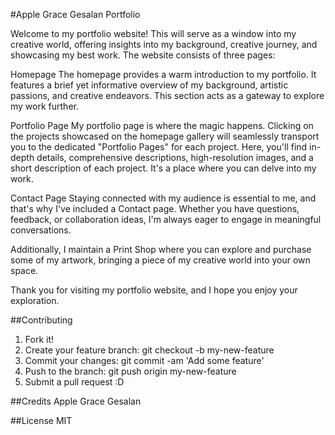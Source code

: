 #Apple Grace Gesalan Portfolio

Welcome to my portfolio website! This will serve as a window into my creative world, offering insights into my background,  creative journey, and showcasing my best work. The website consists of three pages:

Homepage
The homepage provides a warm introduction to my portfolio. It features a brief yet informative overview of my background, artistic passions, and creative endeavors. This section acts as a gateway to explore my work further.

Portfolio Page
My portfolio page is where the magic happens. Clicking on the projects showcased on the homepage gallery will seamlessly transport you to the dedicated "Portfolio Pages" for each project. Here, you'll find in-depth details, comprehensive descriptions, high-resolution images, and a short description of each project. It's a place where you can delve into my work.

Contact Page
Staying connected with my audience is essential to me, and that's why I've included a Contact page. Whether you have questions, feedback, or collaboration ideas, I'm always eager to engage in meaningful conversations.

Additionally, I maintain a Print Shop where you can explore and purchase some of my artwork, bringing a piece of my creative world into your own space.

Thank you for visiting my portfolio website, and I hope you enjoy your exploration. 

##Contributing
1. Fork it!
2. Create your feature branch: git checkout -b my-new-feature
3. Commit your changes: git commit -am 'Add some feature'
4. Push to the branch: git push origin my-new-feature
5. Submit a pull request :D

##Credits
Apple Grace Gesalan

##License
MIT